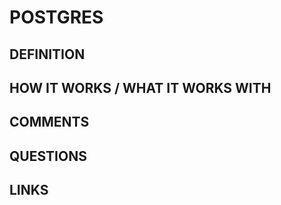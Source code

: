 # POSTGRES

## DEFINITION

## HOW IT WORKS / WHAT IT WORKS WITH

## COMMENTS

## QUESTIONS

## LINKS
